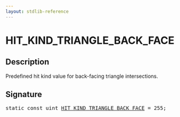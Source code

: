 ```yaml
---
layout: stdlib-reference
---
```


# HIT_KIND_TRIANGLE_BACK_FACE

## Description

Predefined hit kind value for back-facing triangle intersections.


## Signature
<pre>
<span class='code_keyword'>static</span> <span class='code_keyword'>const</span> <span class="code_keyword">uint</span> <a href="/stdlib-reference/global-decls/hit_kind_triangle_back_face-01245679abcdefgijklnopq" class="code_var">HIT_KIND_TRIANGLE_BACK_FACE</a> = 255;
</pre>

